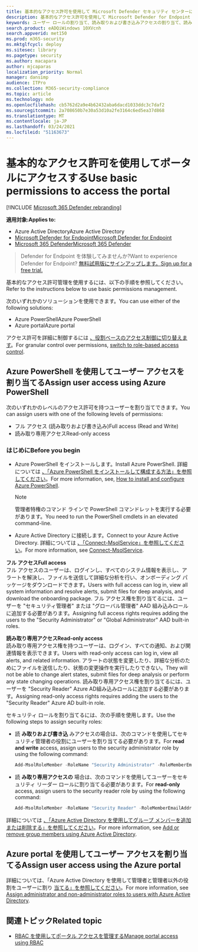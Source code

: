 ```yaml
---
title: 基本的なアクセス許可を使用して Microsoft Defender セキュリティ センターにアクセスする
description: 基本的なアクセス許可を使用して Microsoft Defender for Endpoint ポータルにアクセスする方法について説明します。
keywords: ユーザー ロールの割り当て、読み取りおよび書き込みアクセスの割り当て、読み取り専用アクセスの割り当て、ユーザー、ユーザー の役割、役割
search.product: eADQiWindows 10XVcnh
search.appverid: met150
ms.prod: m365-security
ms.mktglfcycl: deploy
ms.sitesec: library
ms.pagetype: security
ms.author: macapara
author: mjcaparas
localization_priority: Normal
manager: dansimp
audience: ITPro
ms.collection: M365-security-compliance
ms.topic: article
ms.technology: mde
ms.openlocfilehash: cb5762d2a9e4b62432aba6dacd1033ddc3c7daf2
ms.sourcegitcommit: 2a708650b7e30a53d10a2fe3164c6ed5ea37d868
ms.translationtype: MT
ms.contentlocale: ja-JP
ms.lasthandoff: 03/24/2021
ms.locfileid: "51163673"
---
```

# <a name="use-basic-permissions-to-access-the-portal"></a><span data-ttu-id="0efc1-104">基本的なアクセス許可を使用してポータルにアクセスする</span><span class="sxs-lookup"><span data-stu-id="0efc1-104">Use basic permissions to access the portal</span></span>

[!INCLUDE [Microsoft 365 Defender rebranding](../../includes/microsoft-defender.md)]

<span data-ttu-id="0efc1-105">**適用対象:**</span><span class="sxs-lookup"><span data-stu-id="0efc1-105">**Applies to:**</span></span>
- <span data-ttu-id="0efc1-106">Azure Active Directory</span><span class="sxs-lookup"><span data-stu-id="0efc1-106">Azure Active Directory</span></span>
- [<span data-ttu-id="0efc1-107">Microsoft Defender for Endpoint</span><span class="sxs-lookup"><span data-stu-id="0efc1-107">Microsoft Defender for Endpoint</span></span>](https://go.microsoft.com/fwlink/p/?linkid=2154037)
- [<span data-ttu-id="0efc1-108">Microsoft 365 Defender</span><span class="sxs-lookup"><span data-stu-id="0efc1-108">Microsoft 365 Defender</span></span>](https://go.microsoft.com/fwlink/?linkid=2118804)

> <span data-ttu-id="0efc1-109">Defender for Endpoint を体験してみませんか?</span><span class="sxs-lookup"><span data-stu-id="0efc1-109">Want to experience Defender for Endpoint?</span></span> [<span data-ttu-id="0efc1-110">無料試用版にサインアップします。</span><span class="sxs-lookup"><span data-stu-id="0efc1-110">Sign up for a free trial.</span></span>](https://www.microsoft.com/microsoft-365/windows/microsoft-defender-atp?ocid=docs-wdatp-basicaccess-abovefoldlink)

<span data-ttu-id="0efc1-111">基本的なアクセス許可管理を使用するには、以下の手順を参照してください。</span><span class="sxs-lookup"><span data-stu-id="0efc1-111">Refer to the instructions below to use basic permissions management.</span></span>

<span data-ttu-id="0efc1-112">次のいずれかのソリューションを使用できます。</span><span class="sxs-lookup"><span data-stu-id="0efc1-112">You can use either of the following solutions:</span></span>
- <span data-ttu-id="0efc1-113">Azure PowerShell</span><span class="sxs-lookup"><span data-stu-id="0efc1-113">Azure PowerShell</span></span>
- <span data-ttu-id="0efc1-114">Azure portal</span><span class="sxs-lookup"><span data-stu-id="0efc1-114">Azure portal</span></span>

<span data-ttu-id="0efc1-115">アクセス許可を詳細に制御するには [、役割ベースのアクセス制御に切り替えます](rbac.md)。</span><span class="sxs-lookup"><span data-stu-id="0efc1-115">For granular control over permissions, [switch to role-based access control](rbac.md).</span></span>

## <a name="assign-user-access-using-azure-powershell"></a><span data-ttu-id="0efc1-116">Azure PowerShell を使用してユーザー アクセスを割り当てる</span><span class="sxs-lookup"><span data-stu-id="0efc1-116">Assign user access using Azure PowerShell</span></span>
<span data-ttu-id="0efc1-117">次のいずれかのレベルのアクセス許可を持つユーザーを割り当てできます。</span><span class="sxs-lookup"><span data-stu-id="0efc1-117">You can assign users with one of the following levels of permissions:</span></span>
- <span data-ttu-id="0efc1-118">フル アクセス (読み取りおよび書き込み)</span><span class="sxs-lookup"><span data-stu-id="0efc1-118">Full access (Read and Write)</span></span>
- <span data-ttu-id="0efc1-119">読み取り専用アクセス</span><span class="sxs-lookup"><span data-stu-id="0efc1-119">Read-only access</span></span>

### <a name="before-you-begin"></a><span data-ttu-id="0efc1-120">はじめに</span><span class="sxs-lookup"><span data-stu-id="0efc1-120">Before you begin</span></span>

- <span data-ttu-id="0efc1-121">Azure PowerShell をインストールします。</span><span class="sxs-lookup"><span data-stu-id="0efc1-121">Install Azure PowerShell.</span></span> <span data-ttu-id="0efc1-122">詳細については [、「Azure PowerShell をインストールして構成する方法」を参照してください](https://azure.microsoft.com/documentation/articles/powershell-install-configure/)。</span><span class="sxs-lookup"><span data-stu-id="0efc1-122">For more information, see, [How to install and configure Azure PowerShell](https://azure.microsoft.com/documentation/articles/powershell-install-configure/).</span></span><br>

    > [!NOTE]
    > <span data-ttu-id="0efc1-123">管理者特権のコマンド ラインで PowerShell コマンドレットを実行する必要があります。</span><span class="sxs-lookup"><span data-stu-id="0efc1-123">You need to run the PowerShell cmdlets in an elevated command-line.</span></span>

- <span data-ttu-id="0efc1-124">Azure Active Directory に接続します。</span><span class="sxs-lookup"><span data-stu-id="0efc1-124">Connect to your Azure Active Directory.</span></span> <span data-ttu-id="0efc1-125">詳細については [、「Connect-MsolService」を参照してください](https://docs.microsoft.com/powershell/module/msonline/connect-msolservice?view=azureadps-1.0&preserve-view=true)。</span><span class="sxs-lookup"><span data-stu-id="0efc1-125">For more information, see [Connect-MsolService](https://docs.microsoft.com/powershell/module/msonline/connect-msolservice?view=azureadps-1.0&preserve-view=true).</span></span>

<span data-ttu-id="0efc1-126">**フル アクセス**</span><span class="sxs-lookup"><span data-stu-id="0efc1-126">**Full access**</span></span> <br>
<span data-ttu-id="0efc1-127">フル アクセスのユーザーは、ログインし、すべてのシステム情報を表示し、アラートを解決し、ファイルを送信して詳細な分析を行い、オンボーディング パッケージをダウンロードできます。</span><span class="sxs-lookup"><span data-stu-id="0efc1-127">Users with full access can log in, view all system information and resolve alerts, submit files for deep analysis, and download the onboarding package.</span></span>
<span data-ttu-id="0efc1-128">フル アクセス権を割り当てるには、ユーザーを "セキュリティ管理者" または "グローバル管理者" AAD 組み込みロールに追加する必要があります。</span><span class="sxs-lookup"><span data-stu-id="0efc1-128">Assigning full access rights requires adding the users to the "Security Administrator" or "Global Administrator" AAD built-in roles.</span></span>

<span data-ttu-id="0efc1-129">**読み取り専用アクセス**</span><span class="sxs-lookup"><span data-stu-id="0efc1-129">**Read-only access**</span></span> <br>
<span data-ttu-id="0efc1-130">読み取り専用アクセス権を持つユーザーは、ログイン、すべての通知、および関連情報を表示できます。</span><span class="sxs-lookup"><span data-stu-id="0efc1-130">Users with read-only access can log in, view all alerts, and related information.</span></span>
<span data-ttu-id="0efc1-131">アラートの状態を変更したり、詳細な分析のためにファイルを送信したり、状態の変更操作を実行したりできない。</span><span class="sxs-lookup"><span data-stu-id="0efc1-131">They will not be able to change alert states, submit files for deep analysis or perform any state changing operations.</span></span>
<span data-ttu-id="0efc1-132">読み取り専用アクセス権を割り当てるには、ユーザーを "Security Reader" Azure AD組み込みロールに追加する必要があります。</span><span class="sxs-lookup"><span data-stu-id="0efc1-132">Assigning read-only access rights requires adding the users to the "Security Reader" Azure AD built-in role.</span></span>

<span data-ttu-id="0efc1-133">セキュリティ ロールを割り当てるには、次の手順を使用します。</span><span class="sxs-lookup"><span data-stu-id="0efc1-133">Use the following steps to assign security roles:</span></span>

- <span data-ttu-id="0efc1-134">読 **み取りおよび書き込** みアクセスの場合は、次のコマンドを使用してセキュリティ管理者の役割にユーザーを割り当てる必要があります。</span><span class="sxs-lookup"><span data-stu-id="0efc1-134">For **read and write** access, assign users to the security administrator role by using the following command:</span></span>

  ```PowerShell
  Add-MsolRoleMember -RoleName "Security Administrator" -RoleMemberEmailAddress "secadmin@Contoso.onmicrosoft.com"
  ```
  
- <span data-ttu-id="0efc1-135">読 **み取り専用アクセスの** 場合は、次のコマンドを使用してユーザーをセキュリティ リーダー ロールに割り当てる必要があります。</span><span class="sxs-lookup"><span data-stu-id="0efc1-135">For **read-only** access, assign users to the security reader role by using the following command:</span></span>

  ```PowerShell
  Add-MsolRoleMember -RoleName "Security Reader" -RoleMemberEmailAddress "reader@Contoso.onmicrosoft.com"
  ```

<span data-ttu-id="0efc1-136">詳細については [、「Azure Active Directory を使用してグループ メンバーを追加または削除する」を参照してください](https://docs.microsoft.com/azure/active-directory/fundamentals/active-directory-groups-members-azure-portal)。</span><span class="sxs-lookup"><span data-stu-id="0efc1-136">For more information, see [Add or remove group members using Azure Active Directory](https://docs.microsoft.com/azure/active-directory/fundamentals/active-directory-groups-members-azure-portal).</span></span>

## <a name="assign-user-access-using-the-azure-portal"></a><span data-ttu-id="0efc1-137">Azure portal を使用してユーザー アクセスを割り当てる</span><span class="sxs-lookup"><span data-stu-id="0efc1-137">Assign user access using the Azure portal</span></span>

<span data-ttu-id="0efc1-138">詳細については、「Azure Active Directory を使用して管理者と管理者以外の役割をユーザーに割り [当てる」を参照してください](https://docs.microsoft.com/azure/active-directory/fundamentals/active-directory-users-assign-role-azure-portal)。</span><span class="sxs-lookup"><span data-stu-id="0efc1-138">For more information, see [Assign administrator and non-administrator roles to users with Azure Active Directory](https://docs.microsoft.com/azure/active-directory/fundamentals/active-directory-users-assign-role-azure-portal).</span></span>

## <a name="related-topic"></a><span data-ttu-id="0efc1-139">関連トピック</span><span class="sxs-lookup"><span data-stu-id="0efc1-139">Related topic</span></span>

- [<span data-ttu-id="0efc1-140">RBAC を使用してポータル アクセスを管理する</span><span class="sxs-lookup"><span data-stu-id="0efc1-140">Manage portal access using RBAC</span></span>](rbac.md)
